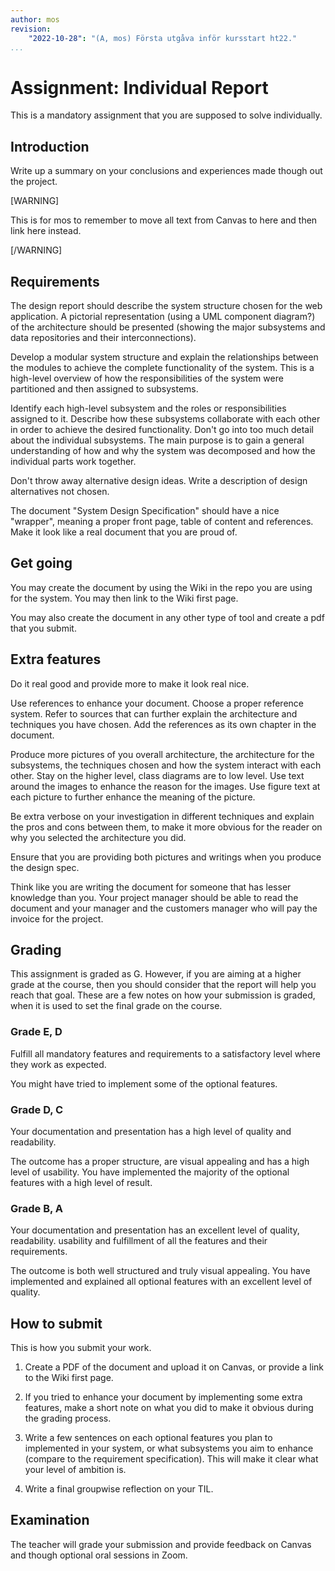 ```yaml
---
author: mos
revision:
    "2022-10-28": "(A, mos) Första utgåva inför kursstart ht22."
...
```

Assignment: Individual Report
====================

This is a mandatory assignment that you are supposed to solve individually.



Introduction
------------------------

Write up a summary on your conclusions and experiences made though out the project.

[WARNING]

This is for mos to remember to move all text from Canvas to here and then link here instead.

[/WARNING]

<!--stop-->


Requirements
------------------------

The design report should describe the system structure chosen for the web application. A pictorial representation (using a UML component diagram?) of the architecture should be presented (showing the major subsystems and data repositories and their interconnections).

Develop a modular system structure and explain the relationships between the modules to achieve the complete functionality of the system. This is a high-level overview of how the responsibilities of the system were partitioned and then assigned to subsystems.

Identify each high-level subsystem and the roles or responsibilities assigned to it. Describe how these subsystems collaborate with each other in order to achieve the desired functionality. Don't go into too much detail about the individual subsystems. The main purpose is to gain a general understanding of how and why the system was decomposed and how the individual parts work together.

Don't throw away alternative design ideas. Write a description of design alternatives not chosen.

The document "System Design Specification" should have a nice "wrapper", meaning a proper front page, table of content and references. Make it look like a real document that you are proud of.



Get going
------------------------

You may create the document by using the Wiki in the repo you are using for the system. You may then link to the Wiki first page.

You may also create the document in any other type of tool and create a pdf that you submit.



Extra features
------------------------

Do it real good and provide more to make it look real nice.

Use references to enhance your document. Choose a proper reference system. Refer to sources that can further explain the architecture and techniques you have chosen. Add the references as its own chapter in the document.

Produce more pictures of you overall architecture, the architecture for the subsystems, the techniques chosen and how the system interact with each other. Stay on the higher level, class diagrams are to low level. Use text around the images to enhance the reason for the images. Use figure text at each picture to further enhance the meaning of the picture.

Be extra verbose on your investigation in different techniques and explain the pros and cons between them, to make it more obvious for the reader on why you selected the architecture you did.

Ensure that you are providing both pictures and writings when you produce the design spec. 

Think like you are writing the document for someone that has lesser knowledge than you. Your project manager should be able to read the document and your manager and the customers manager who will pay the invoice for the project.



Grading
------------------------

This assignment is graded as G. However, if you are aiming at a higher grade at the course, then you should consider that the report will help you reach that goal. These are a few notes on how your submission is graded, when it is used to set the final grade on the course.



### Grade E, D

Fulfill all mandatory features and requirements to a satisfactory level where they work as expected.

You might have tried to implement some of the optional features.



### Grade D, C

Your documentation and presentation has a high level of quality and readability.

The outcome has a proper structure, are visual appealing and has a high level of usability.
You have implemented the majority of the optional features with a high level of result.



### Grade B, A

Your documentation and presentation has an excellent level of quality, readability. usability and fulfillment of all the features and their requirements.

The outcome is both well structured and truly visual appealing.
You have implemented and explained all optional features with an excellent level of quality.



How to submit
------------------------

This is how you submit your work.

1. Create a PDF of the document and upload it on Canvas, or provide a link to the Wiki first page.

1. If you tried to enhance your document by implementing some extra features, make a short note on what you did to make it obvious during the grading process.

1. Write a few sentences on each optional features you plan to implemented in your system, or what subsystems you aim to enhance (compare to the requirement specification). This will make it clear what your level of ambition is.

1. Write a final groupwise reflection on your TIL.



Examination
------------------------

The teacher will grade your submission and provide feedback on Canvas and though optional oral sessions in Zoom.



<!--
Resources
------------------------

-->